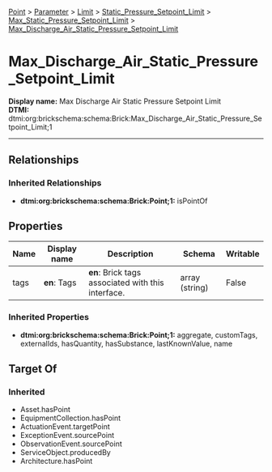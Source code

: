 [Point](../../../../Point.md) > [Parameter](../../../Parameter.md) > [Limit](../../Limit.md) > [Static_Pressure_Setpoint_Limit](../Static_Pressure_Setpoint_Limit.md) > [Max_Static_Pressure_Setpoint_Limit](Max_Static_Pressure_Setpoint_Limit.md) > [Max_Discharge_Air_Static_Pressure_Setpoint_Limit](#)
# Max_Discharge_Air_Static_Pressure_Setpoint_Limit

**Display name:** Max Discharge Air Static Pressure Setpoint Limit<br />
**DTMI:** dtmi:org:brickschema:schema:Brick:Max_Discharge_Air_Static_Pressure_Setpoint_Limit;1

---
## Relationships
### Inherited Relationships
* **dtmi:org:brickschema:schema:Brick:Point;1:** isPointOf
## Properties
|Name|Display name|Description|Schema|Writable|
|-|-|-|-|-|
|tags|**en**: Tags|**en**: Brick tags associated with this interface.|array (string)|False|
### Inherited Properties
* **dtmi:org:brickschema:schema:Brick:Point;1:** aggregate, customTags, externalIds, hasQuantity, hasSubstance, lastKnownValue, name
## Target Of
### Inherited
* Asset.hasPoint
* EquipmentCollection.hasPoint
* ActuationEvent.targetPoint
* ExceptionEvent.sourcePoint
* ObservationEvent.sourcePoint
* ServiceObject.producedBy
* Architecture.hasPoint
